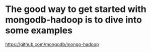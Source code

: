 # The good way to get started with mongodb-hadoop is to dive into some examples
  https://github.com/mongodb/mongo-hadoop